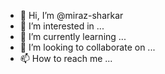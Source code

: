 - 👋 Hi, I’m @miraz-sharkar
- 👀 I’m interested in ...
- 🌱 I’m currently learning ...
- 💞️ I’m looking to collaborate on ...
- 📫 How to reach me ...

<!---
miraz-sharkar/miraz-sharkar is a ✨ special ✨ repository because its `README.md` (this file) appears on your GitHub profile.
You can click the Preview link to take a look at your changes.
--->
